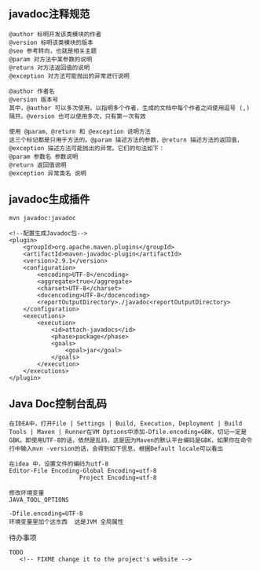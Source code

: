 ## javadoc注释规范

    @author 标明开发该类模块的作者 
    @version 标明该类模块的版本 
    @see 参考转向，也就是相关主题 
    @param 对方法中某参数的说明 
    @return 对方法返回值的说明 
    @exception 对方法可能抛出的异常进行说明 

    @author 作者名 
    @version 版本号 
    其中，@author 可以多次使用，以指明多个作者，生成的文档中每个作者之间使用逗号 (,) 隔开。@version 也可以使用多次，只有第一次有效 

    使用 @param、@return 和 @exception 说明方法 
    这三个标记都是只用于方法的。@param 描述方法的参数，@return 描述方法的返回值，@exception 描述方法可能抛出的异常。它们的句法如下： 
    @param 参数名 参数说明 
    @return 返回值说明 
    @exception 异常类名 说明 

## javadoc生成插件
    mvn javadoc:javadoc

    <!--配置生成Javadoc包-->
    <plugin>
        <groupId>org.apache.maven.plugins</groupId>
        <artifactId>maven-javadoc-plugin</artifactId>
        <version>2.9.1</version>
        <configuration>
            <encoding>UTF-8</encoding>
            <aggregate>true</aggregate>
            <charset>UTF-8</charset>
            <docencoding>UTF-8</docencoding>
            <reportOutputDirectory>./javadoc<reportOutputDirectory>
        </configuration>
        <executions>
            <execution>
                <id>attach-javadocs</id>
                <phase>package</phase>
                <goals>
                    <goal>jar</goal>
                </goals>
            </execution>
        </executions>
    </plugin>

 ## Java Doc控制台乱码
    在IDEA中，打开File | Settings | Build, Execution, Deployment | Build Tools | Maven | Runner在VM Options中添加-Dfile.encoding=GBK，切记一定是GBK。即使用UTF-8的话，依然是乱码，这是因为Maven的默认平台编码是GBK，如果你在命令行中输入mvn -version的话，会得到如下信息，根据Default locale可以看出

    在idea 中，设置文件的编码为utf-8
    Editor-File Encoding-Global Encoding=utf-8
                        Project Encoding=utf-8

    修改环境变量
    JAVA_TOOL_OPTIONS

    -Dfile.encoding=UTF-8
    环境变量里加个这东西  这是JVM 全局属性   



待办事项

    TODO 
       <!-- FIXME change it to the project's website -->